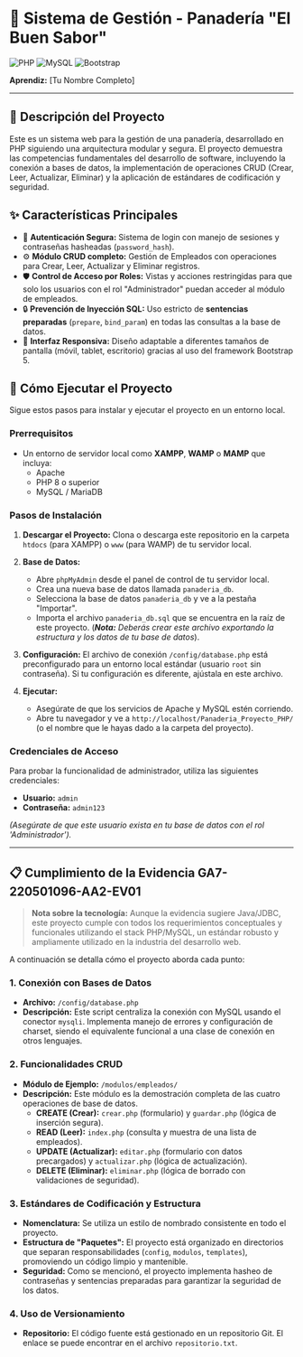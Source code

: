 # 🥐 Sistema de Gestión - Panadería "El Buen Sabor"

![PHP](https://img.shields.io/badge/PHP-8.x-777BB4?style=for-the-badge&logo=php)
![MySQL](https://img.shields.io/badge/MySQL-8.0-4479A1?style=for-the-badge&logo=mysql)
![Bootstrap](https://img.shields.io/badge/Bootstrap-5.3-7952B3?style=for-the-badge&logo=bootstrap)

**Aprendiz:** [Tu Nombre Completo]

---

## 📝 Descripción del Proyecto

Este es un sistema web para la gestión de una panadería, desarrollado en PHP siguiendo una arquitectura modular y segura. El proyecto demuestra las competencias fundamentales del desarrollo de software, incluyendo la conexión a bases de datos, la implementación de operaciones CRUD (Crear, Leer, Actualizar, Eliminar) y la aplicación de estándares de codificación y seguridad.

## ✨ Características Principales

-   🔐 **Autenticación Segura:** Sistema de login con manejo de sesiones y contraseñas hasheadas (`password_hash`).
-   ⚙️ **Módulo CRUD completo:** Gestión de Empleados con operaciones para Crear, Leer, Actualizar y Eliminar registros.
-   🛡️ **Control de Acceso por Roles:** Vistas y acciones restringidas para que solo los usuarios con el rol "Administrador" puedan acceder al módulo de empleados.
-   🔒 **Prevención de Inyección SQL:** Uso estricto de **sentencias preparadas** (`prepare`, `bind_param`) en todas las consultas a la base de datos.
-   📱 **Interfaz Responsiva:** Diseño adaptable a diferentes tamaños de pantalla (móvil, tablet, escritorio) gracias al uso del framework Bootstrap 5.

## 🚀 Cómo Ejecutar el Proyecto

Sigue estos pasos para instalar y ejecutar el proyecto en un entorno local.

### Prerrequisitos

-   Un entorno de servidor local como **XAMPP**, **WAMP** o **MAMP** que incluya:
    -   Apache
    -   PHP 8 o superior
    -   MySQL / MariaDB

### Pasos de Instalación

1.  **Descargar el Proyecto:**
    Clona o descarga este repositorio en la carpeta `htdocs` (para XAMPP) o `www` (para WAMP) de tu servidor local.

2.  **Base de Datos:**
    -   Abre `phpMyAdmin` desde el panel de control de tu servidor local.
    -   Crea una nueva base de datos llamada `panaderia_db`.
    -   Selecciona la base de datos `panaderia_db` y ve a la pestaña "Importar".
    -   Importa el archivo `panaderia_db.sql` que se encuentra en la raíz de este proyecto. (***Nota:*** *Deberás crear este archivo exportando la estructura y los datos de tu base de datos*).

3.  **Configuración:**
    El archivo de conexión `/config/database.php` está preconfigurado para un entorno local estándar (usuario `root` sin contraseña). Si tu configuración es diferente, ajústala en este archivo.

4.  **Ejecutar:**
    -   Asegúrate de que los servicios de Apache y MySQL estén corriendo.
    -   Abre tu navegador y ve a `http://localhost/Panaderia_Proyecto_PHP/` (o el nombre que le hayas dado a la carpeta del proyecto).

### Credenciales de Acceso

Para probar la funcionalidad de administrador, utiliza las siguientes credenciales:

-   **Usuario:** `admin`
-   **Contraseña:** `admin123`

*(Asegúrate de que este usuario exista en tu base de datos con el rol 'Administrador').*

---

## 📋 Cumplimiento de la Evidencia GA7-220501096-AA2-EV01

> **Nota sobre la tecnología:** Aunque la evidencia sugiere Java/JDBC, este proyecto cumple con todos los requerimientos conceptuales y funcionales utilizando el stack PHP/MySQL, un estándar robusto y ampliamente utilizado en la industria del desarrollo web.

A continuación se detalla cómo el proyecto aborda cada punto:

### 1. Conexión con Bases de Datos
-   **Archivo:** ``/config/database.php``
-   **Descripción:** Este script centraliza la conexión con MySQL usando el conector `mysqli`. Implementa manejo de errores y configuración de charset, siendo el equivalente funcional a una clase de conexión en otros lenguajes.

### 2. Funcionalidades CRUD
-   **Módulo de Ejemplo:** ``/modulos/empleados/``
-   **Descripción:** Este módulo es la demostración completa de las cuatro operaciones de base de datos.
    -   **CREATE (Crear):** `crear.php` (formulario) y `guardar.php` (lógica de inserción segura).
    -   **READ (Leer):** `index.php` (consulta y muestra de una lista de empleados).
    -   **UPDATE (Actualizar):** `editar.php` (formulario con datos precargados) y `actualizar.php` (lógica de actualización).
    -   **DELETE (Eliminar):** `eliminar.php` (lógica de borrado con validaciones de seguridad).

### 3. Estándares de Codificación y Estructura
-   **Nomenclatura:** Se utiliza un estilo de nombrado consistente en todo el proyecto.
-   **Estructura de "Paquetes":** El proyecto está organizado en directorios que separan responsabilidades (`config`, `modulos`, `templates`), promoviendo un código limpio y mantenible.
-   **Seguridad:** Como se mencionó, el proyecto implementa hasheo de contraseñas y sentencias preparadas para garantizar la seguridad de los datos.

### 4. Uso de Versionamiento
-   **Repositorio:** El código fuente está gestionado en un repositorio Git. El enlace se puede encontrar en el archivo `repositorio.txt`.

